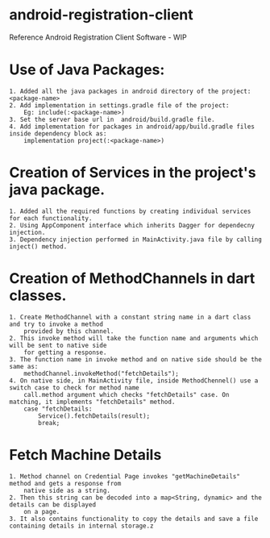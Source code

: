 # android-registration-client
Reference Android Registration Client Software - WIP

# Use of Java Packages:
    1. Added all the java packages in android directory of the project: <package-name>
    2. Add implementation in settings.gradle file of the project:
        Eg: include(:<package-name>)
    3. Set the server base url in  android/build.gradle file.
    4. Add implementation for packages in android/app/build.gradle files inside dependency block as: 
        implementation project(:<package-name>)

# Creation of Services in  the project's java package.
    1. Added all the required functions by creating individual services for each functionality.
    2. Using AppComponent interface which inherits Dagger for dependecny injection.
    3. Dependency injection performed in MainActivity.java file by calling inject() method.

# Creation of MethodChannels in dart classes.
    1. Create MethodChannel with a constant string name in a dart class and try to invoke a method 
        provided by this channel.
    2. This invoke method will take the function name and arguments which will be sent to native side
        for getting a response.
    3. The function name in invoke method and on native side should be the same as:
        methodChannel.invokeMethod("fetchDetails");
    4. On native side, in MainActivity file, inside MethodChennel() use a switch case to check for method name
        call.method argument which checks "fetchDetails" case. On matching, it implements "fetchDetails" method.
        case "fetchDetails:
            Service().fetchDetails(result);
            break;

# Fetch Machine Details
    1. Method channel on Credential Page invokes "getMachineDetails" method and gets a response from
        native side as a string. 
    2. Then this string can be decoded into a map<String, dynamic> and the details can be displayed
        on a page.  
    3. It also contains functionality to copy the details and save a file containing details in internal storage.z
